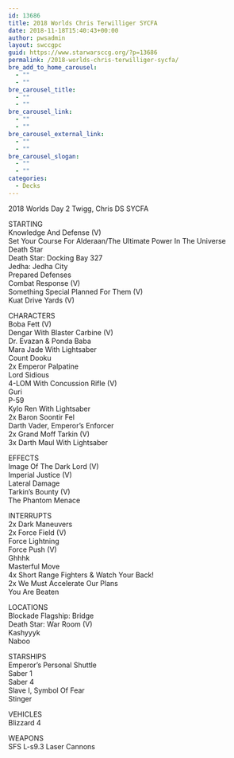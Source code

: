 ```yaml
---
id: 13686
title: 2018 Worlds Chris Terwilliger SYCFA
date: 2018-11-18T15:40:43+00:00
author: pwsadmin
layout: swccgpc
guid: https://www.starwarsccg.org/?p=13686
permalink: /2018-worlds-chris-terwilliger-sycfa/
bre_add_to_home_carousel:
  - ""
  - ""
bre_carousel_title:
  - ""
  - ""
bre_carousel_link:
  - ""
  - ""
bre_carousel_external_link:
  - ""
  - ""
bre_carousel_slogan:
  - ""
  - ""
categories:
  - Decks
---
```

2018 Worlds Day 2 Twigg, Chris DS SYCFA

STARTING  
Knowledge And Defense (V)  
Set Your Course For Alderaan/The Ultimate Power In The Universe  
Death Star  
Death Star: Docking Bay 327  
Jedha: Jedha City  
Prepared Defenses  
Combat Response (V)  
Something Special Planned For Them (V)  
Kuat Drive Yards (V)

CHARACTERS  
Boba Fett (V)  
Dengar With Blaster Carbine (V)  
Dr. Evazan & Ponda Baba  
Mara Jade With Lightsaber  
Count Dooku  
2x Emperor Palpatine  
Lord Sidious  
4-LOM With Concussion Rifle (V)  
Guri  
P-59  
Kylo Ren With Lightsaber  
2x Baron Soontir Fel  
Darth Vader, Emperor&#8217;s Enforcer  
2x Grand Moff Tarkin (V)  
3x Darth Maul With Lightsaber

EFFECTS  
Image Of The Dark Lord (V)  
Imperial Justice (V)  
Lateral Damage  
Tarkin&#8217;s Bounty (V)  
The Phantom Menace

INTERRUPTS  
2x Dark Maneuvers  
2x Force Field (V)  
Force Lightning  
Force Push (V)  
Ghhhk  
Masterful Move  
4x Short Range Fighters & Watch Your Back!  
2x We Must Accelerate Our Plans  
You Are Beaten

LOCATIONS  
Blockade Flagship: Bridge  
Death Star: War Room (V)  
Kashyyyk  
Naboo

STARSHIPS  
Emperor&#8217;s Personal Shuttle  
Saber 1  
Saber 4  
Slave I, Symbol Of Fear  
Stinger

VEHICLES  
Blizzard 4

WEAPONS  
SFS L-s9.3 Laser Cannons